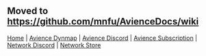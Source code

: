 ## Moved to https://github.com/mnfu/AvienceDocs/wiki

[Home](https://github.com/mnfu/AvienceDocs/wiki) | [Avience Dynmap](http://avience.co.uk/) | [Avience Discord](https://discord.gg/t6qhTsT) | [Avience Subscription](https://discord.com/channels/216964456452849664/role-subscriptions) | [Network Discord](https://discord.gg/3HKdGvNaqR) | [Network Store](https://jaystechvault.craftingstore.net/category/234313)
